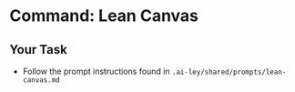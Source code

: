 # Command: Lean Canvas

## Your Task

- Follow the prompt instructions found in `.ai-ley/shared/prompts/lean-canvas.md`
